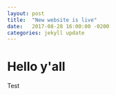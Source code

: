```yaml
---
layout: post
title:  "New website is live"
date:   2017-08-28 16:00:00 -0200
categories: jekyll update
---
```


# Hello y'all
Test